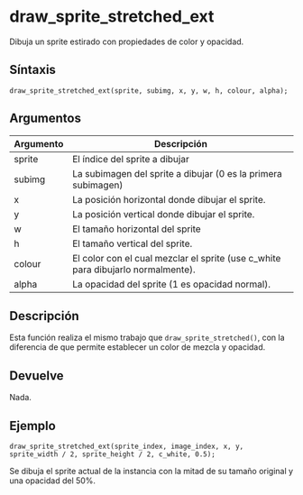 # draw_sprite_stretched_ext

Dibuja un sprite estirado con propiedades de color y opacidad.

## Síntaxis

  
```gml  
draw_sprite_stretched_ext(sprite, subimg, x, y, w, h, colour, alpha);  
```  

## Argumentos

Argumento|Descripción|  
---|---|  
sprite|El índice del sprite a dibujar|  
subimg|La subimagen del sprite a dibujar (0 es la primera subimagen)|  
x|La posición horizontal donde dibujar el sprite.|  
y|La posición vertical donde dibujar el sprite.|  
w|El tamaño horizontal del sprite|  
h |El tamaño vertical del sprite.|  
colour|El color con el cual mezclar el sprite (use c_white para dibujarlo normalmente).|  
alpha|La opacidad del sprite (1 es opacidad normal).|  

## Descripción

Esta función realiza el mismo trabajo que `draw_sprite_stretched()`, con la diferencia de que permite establecer un color de mezcla y opacidad.

## Devuelve

Nada.

## Ejemplo

  
```gml  
draw_sprite_stretched_ext(sprite_index, image_index, x, y, sprite_width / 2, sprite_height / 2, c_white, 0.5);  
```  
Se dibuja el sprite actual de la instancia con la mitad de su tamaño original y una opacidad del 50%.